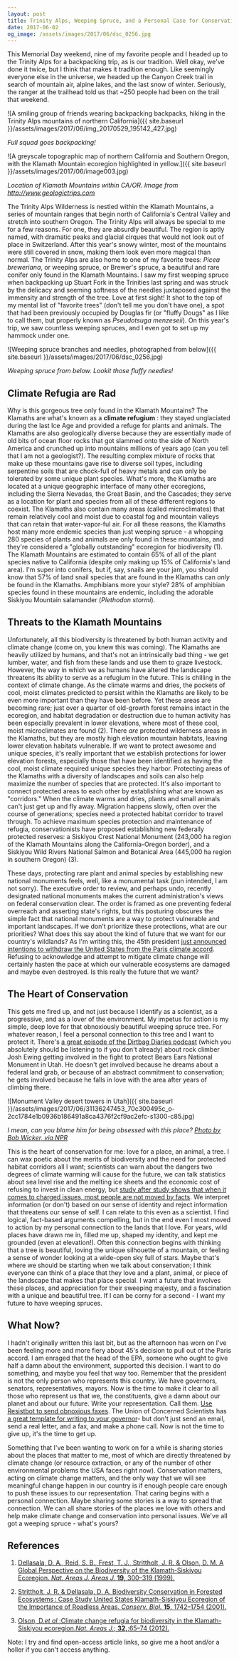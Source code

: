```yaml
---
layout: post
title: Trinity Alps, Weeping Spruce, and a Personal Case for Conservation
date: 2017-06-02
og_image: /assets/images/2017/06/dsc_0256.jpg
---
```

This Memorial Day weekend, nine of my favorite people and I headed up to the Trinity Alps for a backpacking trip, as is our tradition. Well okay, we've done it twice, but I think that makes it tradition enough. Like seemingly everyone else in the universe, we headed up the Canyon Creek trail in search of mountain air, alpine lakes, and the last snow of winter. Seriously, the ranger at the trailhead told us that ~250 people had been on the trail that weekend.

![A smiling group of friends wearing backpacking backpacks, hiking in the Trinity Alps mountains of northern California]({{ site.baseurl }}/assets/images/2017/06/img_20170529_195142_427.jpg)

_Full squad goes backpacking!_

![A greyscale topographic map of northern California and Southern Oregon, with the Klamath Mountain ecoregion highlighted in yellow.]({{ site.baseurl }}/assets/images/2017/06/image003.jpg)

_Location of Klamath Mountains within CA/OR. Image from <http://www.geologictrips.com>_

The Trinity Alps Wilderness is nestled within the Klamath Mountains, a series of mountain ranges that begin north of California's Central Valley and stretch into southern Oregon. The Trinity Alps will always be special to me for a few reasons. For one, they are absurdly beautiful. The region is aptly named, with dramatic peaks and glacial cirques that would not look out of place in Switzerland. After this year's snowy winter, most of the mountains were still covered in snow, making them look even more magical than normal. The Trinity Alps are also home to one of my favorite trees: _Picea breweriana_, or weeping spruce, or Brewer's spruce, a beautiful and rare conifer only found in the Klamath Mountains. I saw my first weeping spruce when backpacking up Stuart Fork in the Trinities last spring and was struck by the delicacy and seeming softness of the needles juxtaposed against the immensity and strength of the tree. Love at first sight! It shot to the top of my mental list of "favorite trees" (don't tell me you don't have one), a spot that had been previously occupied by Douglas fir (or "fluffy Dougs" as I like to call them, but properly known as&nbsp;_Pseudotsuga menzeseii_). On this year's trip, we saw countless weeping spruces, and I even got to set up my hammock under one.

![Weeping spruce branches and needles, photographed from below]({{ site.baseurl }}/assets/images/2017/06/dsc_0256.jpg)

_Weeping spruce from below. Lookit those fluffy needles!_


## Climate Refugia are Rad

Why is this gorgeous tree only found in the Klamath Mountains? The Klamaths are what's known as a **climate refugium** : they stayed unglaciated during the last Ice Age and provided a refuge for plants and animals. The Klamaths are also geologically diverse because they are essentially made of old bits of ocean floor rocks that got slammed onto the side of North America and crunched up into mountains millions of years ago (can you tell that I am not a geologist?). The resulting complex mixture of rocks that make up these mountains gave rise to diverse soil types, including serpentine soils that are chock-full of heavy metals and can only be tolerated by some unique plant species. What's more, the Klamaths are located at a unique geographic interface of many other ecoregions, including the Sierra Nevadas, the Great Basin, and the Cascades; they serve as a location for plant and species from all of these different regions to coexist. The Klamaths also contain many areas (called microclimates) that remain relatively cool and moist due to coastal fog and mountain valleys that can retain that water-vapor-ful air. For all these reasons, the Klamaths host many more endemic species than just weeping spruce - a whopping 280 species of plants and animals are only found in these mountains, and they're considered a "globally outstanding" ecoregion for biodiversity (1). The Klamath Mountains are estimated to contain 65% of all of the plant species native to California (despite only making up 15% of California's land area). I'm super into conifers, but if, say, snails are your jam, you should know that 57% of land snail species that are found in the Klamaths can _only_ be found in the Klamaths. Amphibians more your style? 28% of amphibian species found in these mountains are endemic, including the adorable Siskiyou Mountain salamander (_Plethodon stormi_).

## Threats to the Klamath Mountains

Unfortunately, all this biodiversity is threatened by both human activity and climate change (come on, you knew this was coming). The Klamaths are heavily utilized by humans, and that's not an intrinsically bad thing - we get lumber, water, and fish from these lands and use them to graze livestock. However, the way in which we as humans have altered the landscape threatens its ability to serve as a refugium in the future. This is chilling in the context of climate change. As the climate warms and dries, the pockets of cool, moist climates predicted to persist within the Klamaths are likely to be even more important than they have been before. Yet these areas are becoming rare; just over a quarter of old-growth forest remains intact in the ecoregion, and habitat degradation or destruction due to human activity has been especially prevalent in lower elevations, where most of these cool, moist microclimates are found (2). There _are_ protected wilderness areas in the Klamaths, but they are mostly high elevation mountain habitats, leaving lower elevation habitats vulnerable. If we want to protect awesome and unique species, it's really important that we establish protections for lower elevation forests, especially those that have been identified as having the cool, moist climate required unique species they harbor. Protecting areas of the Klamaths with a diversity of landscapes and soils can also help maximize the number of species that are protected. It's also important to connect protected areas to each other by establishing what are known as "corridors." When the climate warms and dries, plants and small animals can't just get up and fly away. Migration happens slowly, often over the course of generations; species need a protected habitat corridor to travel through. To achieve maximum species protection and maintenance of refugia, conservationists have proposed establishing new federally protected reserves: a Siskiyou Crest National Monument (243,000 ha region of the Klamath Mountains along the California-Oregon border), and a Siskiyou Wild Rivers National Salmon and Botanical Area (445,000 ha region in southern Oregon) (3).

These days, protecting rare plant and animal species by establishing new national monuments feels, well, like a monumental task (pun intended, I am not sorry). The executive order to review, and perhaps undo, recently designated national monuments makes the current administration's views on federal conservation clear. The order is framed as one preventing federal overreach and asserting state's rights, but this posturing obscures the simple fact that national monuments are a way to protect vulnerable and important landscapes. If we don't prioritize these protections, what are our priorities? What does this say about the kind of future that we want for our country's wildlands? As I'm writing this, the 45th president [just announced intentions to withdraw the United States from the Paris climate accord](https://www.nytimes.com/2017/06/01/climate/trump-paris-climate-agreement.html?_r=0). Refusing to acknowledge and attempt to mitigate climate change will certainly hasten the pace at which our vulnerable ecosystems are damaged and maybe even destroyed. Is this really the future that we want?  

## The Heart of Conservation

This gets me fired up, and not just because I identify as a scientist, as a progressive, and as a lover of the environment. My impetus for action is my simple, deep love for that obnoxiously beautiful weeping spruce tree. For whatever reason, I feel a personal connection to this tree and I want to protect it. There's [a great episode of the Dirtbag Diaries podcast](http://dirtbagdiaries.com/endangered-spaces-bears-ears/) (which you absolutely should be listening to if you don't already) about rock climber Josh Ewing getting involved in the fight to protect Bears Ears National Monument in Utah. He doesn't get involved because he dreams about a federal land grab, or because of an abstract commitment to conservation; he gets involved because he falls in love with the area after years of climbing there.

![Monument Valley desert towers in Utah]({{ site.baseurl }}/assets/images/2017/06/31136247453_70c300495c_o-2cc1784e1b0936b186491a8ca4376f2cf9ac2efc-s1300-c85.jpg)

_I mean, can you blame him for being obsessed with this place? [Photo by Bob Wicker, via NPR](http://www.npr.org/sections/thetwo-way/2017/04/28/525883061/photos-see-the-sweeping-american-landscapes-under-review-by-trump#bears)_

This is the heart of conservation for me: love for a place, an animal, a tree. I can wax poetic about the merits of biodiversity and the need for protected habitat corridors all I want; scientists can warn about the dangers two degrees of climate warming will cause for the future, we can talk statistics about sea level rise and the melting ice sheets and the economic cost of refusing to invest in clean energy, but [study after study shows that when it comes to charged issues, most people are not moved by facts](http://www.livescience.com/57590-why-americans-deny-science.html). We interpret information (or don't) based on our sense of identity and reject information that threatens our sense of self. I can relate to this even as a scientist. I find logical, fact-based arguments compelling, but in the end even I most moved to action by my personal connection to the lands that I love. For years, wild places have drawn me in, filled me up, shaped my identity, and kept me grounded (even at elevation!). Often this connection begins with thinking that a tree is beautiful, loving the unique silhouette of a mountain, or feeling a sense of wonder looking at a wide-open sky full of stars. Maybe that's where we should be starting when we talk about conservation; I think everyone can think of a place that they love and a plant, animal, or piece of the landscape that makes that place special. I want a future that involves these places, and appreciation for their sweeping majesty, and a fascination with a unique and beautiful tree. If I can be corny for a second - I want my future to have weeping spruces.

## What Now?

I hadn't originally written this last bit, but as the afternoon has worn on I've been feeling more and more fiery about 45's decision to pull out of the Paris accord. I am enraged that the head of the EPA, someone who ought to give half a damn about the environment, supported this decision. I want to do something, and maybe you feel that way too. Remember that the president is not the only person who represents this country. We have governors, senators, representatives, mayors. Now is the time to make it clear to all those who represent us that we, the constituents, give a damn about our planet and about our future. Write your representation. Call them. [Use Resistbot to send obnoxious faxes](https://resistbot.io/). The Union of Concerned Scientists has [a great template for writing to your governor](http://blog.ucsusa.org/alden-meyer/president-trumps-epic-fail-on-paris?_ga=2.207479891.1720432798.1496360190-57061461.1496360190)- but don't just send an email, send a real letter, and a fax, and make a phone call. Now is not the time to give up, it's the time to get up.

Something that I've been wanting to work on for a while is sharing stories about the places that matter to me, most of which are directly threatened by climate change (or resource extraction, or any of the number of other environmental problems the USA faces right now). Conservation matters, acting on climate change matters, and the only way that we will see meaningful change happen in our country is if enough people care enough to push these issues to our representation. That caring begins with a personal connection. Maybe sharing some stories is a way to spread that connection. We can all share stories of the places we love with others and help make climate change and conservation into personal issues. We've all got a weeping spruce - what's yours?

## References

1. [Dellasala, D. A., Reid, S. B., Frest, T. J., Strittholt, J. R. & Olson, D. M. A Global Perspective on the Biodiversity of the Klamath-Siskiyou Ecoregion. _Nat. Areas J. Areas J._ **19,** 300–319 (1999).](https://forestlegacies.org/images/stories/pdfs/Publications/KlamathSiskiyou/DellaSala_etal_1999.pdf)

2. [Strittholt, J. R. & Dellasala, D. A. Biodiversity Conservation in Forested Ecosystems : Case Study United States Klamath-Siskiyou Ecoregion of the Importance of Roadless Areas. _Conserv. Biol._ **15,** 1742–1754 (2001).](https://www.researchgate.net/publication/255439281_Importance_of_Roadless_Areas_in_Biodiversity_Conservation_in_Forested_Ecosystems_Case_Study_of_the_Klamath-Siskiyou_Ecoregion_of_the_United_States)

3. [Olson, D._et al._;Climate change refugia for biodiversity in the Klamath-Siskiyou ecoregion._Nat. Areas J._; **32,**;65–74 (2012).](http://www.wildcalifornia.org/wp-content/uploads/2014/07/ksclimatechangerefugia_olson-et-al_2012-copy.pdf)

Note: I try and find open-access article links, so give me a hoot and/or a holler if you can't access anything.
